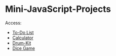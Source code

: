 # Mini-JavaScript-Projects

Access: <br> 
<ul>
  <li><a href="https://dynamic-zabaione-f7e95e.netlify.app/">To-Do List</a></li>
  <li><a href="https://lovely-squirrel-c767cb.netlify.app/">Calculator</a></li>
  <li><a href="https://beautiful-fudge-e3db05.netlify.app/">Drum-Kit</a></li>
  <li><a href="https://starlit-halva-51d84a.netlify.app/">Dice Game</a></li>
</ul>


